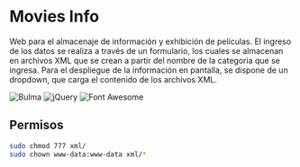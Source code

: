# Movies Info

Web para el almacenaje de información y exhibición de películas. El ingreso de los datos se realiza a través de un formulario, los cuales se almacenan en archivos XML que se crean a partir del nombre de la categoria que se ingresa. Para el despliegue de la información en pantalla, se dispone de un dropdown, que carga el contenido de los archivos XML. 

![Bulma](https://img.shields.io/badge/Bulma-v0.5.1-blue)
![jQuery](https://img.shields.io/badge/jQuery-v2.2.4-blue)
![Font Awesome](https://img.shields.io/badge/Font%20Awesome-v4.7.0-blue)

## Permisos

``` bash
sudo chmod 777 xml/
sudo chown www-data:www-data xml/*
```